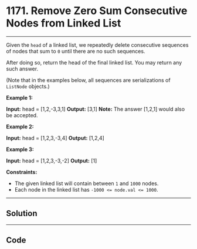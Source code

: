 # 1171. Remove Zero Sum Consecutive Nodes from Linked List

---

Given the `head` of a linked list, we repeatedly delete consecutive sequences of nodes that sum to `0` until there are no such sequences.

After doing so, return the head of the final linked list.  You may return any such answer.

 

(Note that in the examples below, all sequences are serializations of `ListNode` objects.)

**Example 1:**


**Input:** head = [1,2,-3,3,1]
**Output:** [3,1]
**Note:** The answer [1,2,1] would also be accepted.


**Example 2:**


**Input:** head = [1,2,3,-3,4]
**Output:** [1,2,4]


**Example 3:**


**Input:** head = [1,2,3,-3,-2]
**Output:** [1]


 

**Constraints:**

  * The given linked list will contain between `1` and `1000` nodes.
  * Each node in the linked list has `-1000 <= node.val <= 1000`.

---

## Solution



---

## Code
```python


```